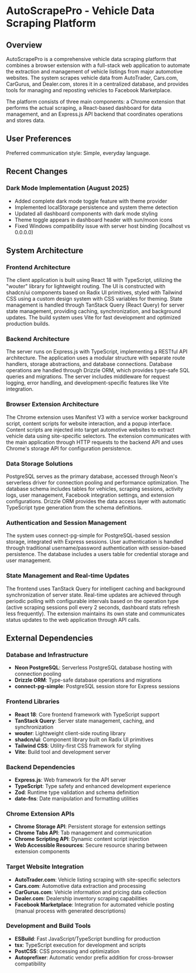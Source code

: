 # AutoScrapePro - Vehicle Data Scraping Platform

## Overview

AutoScrapePro is a comprehensive vehicle data scraping platform that combines a browser extension with a full-stack web application to automate the extraction and management of vehicle listings from major automotive websites. The system scrapes vehicle data from AutoTrader, Cars.com, CarGurus, and Dealer.com, stores it in a centralized database, and provides tools for managing and reposting vehicles to Facebook Marketplace.

The platform consists of three main components: a Chrome extension that performs the actual scraping, a React-based dashboard for data management, and an Express.js API backend that coordinates operations and stores data.

## User Preferences

Preferred communication style: Simple, everyday language.

## Recent Changes

### Dark Mode Implementation (August 2025)
- Added complete dark mode toggle feature with theme provider
- Implemented localStorage persistence and system theme detection
- Updated all dashboard components with dark mode styling
- Theme toggle appears in dashboard header with sun/moon icons
- Fixed Windows compatibility issue with server host binding (localhost vs 0.0.0.0)

## System Architecture

### Frontend Architecture
The client application is built using React 18 with TypeScript, utilizing the "wouter" library for lightweight routing. The UI is constructed with shadcn/ui components based on Radix UI primitives, styled with Tailwind CSS using a custom design system with CSS variables for theming. State management is handled through TanStack Query (React Query) for server state management, providing caching, synchronization, and background updates. The build system uses Vite for fast development and optimized production builds.

### Backend Architecture
The server runs on Express.js with TypeScript, implementing a RESTful API architecture. The application uses a modular structure with separate route handlers, storage abstractions, and database connections. Database operations are handled through Drizzle ORM, which provides type-safe SQL queries and migrations. The server includes middleware for request logging, error handling, and development-specific features like Vite integration.

### Browser Extension Architecture
The Chrome extension uses Manifest V3 with a service worker background script, content scripts for website interaction, and a popup interface. Content scripts are injected into target automotive websites to extract vehicle data using site-specific selectors. The extension communicates with the main application through HTTP requests to the backend API and uses Chrome's storage API for configuration persistence.

### Data Storage Solutions
PostgreSQL serves as the primary database, accessed through Neon's serverless driver for connection pooling and performance optimization. The database schema includes tables for vehicles, scraping sessions, activity logs, user management, Facebook integration settings, and extension configurations. Drizzle ORM provides the data access layer with automatic TypeScript type generation from the schema definitions.

### Authentication and Session Management
The system uses connect-pg-simple for PostgreSQL-based session storage, integrated with Express sessions. User authentication is handled through traditional username/password authentication with session-based persistence. The database includes a users table for credential storage and user management.

### State Management and Real-time Updates
The frontend uses TanStack Query for intelligent caching and background synchronization of server state. Real-time updates are achieved through periodic polling with configurable intervals based on the operation type (active scraping sessions poll every 2 seconds, dashboard stats refresh less frequently). The extension maintains its own state and communicates status updates to the web application through API calls.

## External Dependencies

### Database and Infrastructure
- **Neon PostgreSQL**: Serverless PostgreSQL database hosting with connection pooling
- **Drizzle ORM**: Type-safe database operations and migrations
- **connect-pg-simple**: PostgreSQL session store for Express sessions

### Frontend Libraries
- **React 18**: Core frontend framework with TypeScript support
- **TanStack Query**: Server state management, caching, and synchronization
- **wouter**: Lightweight client-side routing library
- **shadcn/ui**: Component library built on Radix UI primitives
- **Tailwind CSS**: Utility-first CSS framework for styling
- **Vite**: Build tool and development server

### Backend Dependencies
- **Express.js**: Web framework for the API server
- **TypeScript**: Type safety and enhanced development experience
- **Zod**: Runtime type validation and schema definition
- **date-fns**: Date manipulation and formatting utilities

### Chrome Extension APIs
- **Chrome Storage API**: Persistent storage for extension settings
- **Chrome Tabs API**: Tab management and communication
- **Chrome Scripting API**: Dynamic content script injection
- **Web Accessible Resources**: Secure resource sharing between extension components

### Target Website Integration
- **AutoTrader.com**: Vehicle listing scraping with site-specific selectors
- **Cars.com**: Automotive data extraction and processing
- **CarGurus.com**: Vehicle information and pricing data collection
- **Dealer.com**: Dealership inventory scraping capabilities
- **Facebook Marketplace**: Integration for automated vehicle posting (manual process with generated descriptions)

### Development and Build Tools
- **ESBuild**: Fast JavaScript/TypeScript bundling for production
- **tsx**: TypeScript execution for development and scripts
- **PostCSS**: CSS processing and optimization
- **Autoprefixer**: Automatic vendor prefix addition for cross-browser compatibility